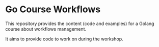 # Go Course Workflows

This repository provides the content (code and examples) for a Golang course about workflows management.

It aims to provide code to work on during the workshop.